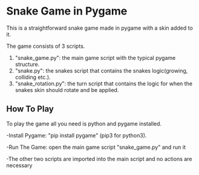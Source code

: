 
# Snake Game in Pygame
This is a straightforward snake game made in pygame with a skin added to it.

The game consists of 3 scripts.
1. "snake_game.py": the main game script with the typical pygame structure.
2. "snake.py": the snakes script that contains the snakes logic(growing, colliding etc.).
3. "snake_rotation.py": the turn script that contains the logic for when the snakes skin should rotate and be applied.

## How To Play 
To play the game all you need is python and pygame installed.

-Install Pygame: "pip install pygame" (pip3 for python3).

-Run The Game: open the main game script "snake_game.py" and run it

-The other two scripts are imported into the main script and no actions are necessary
